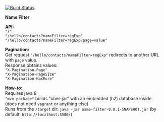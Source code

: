 [![Build Status](https://travis-ci.org/Igor-ua/name-filter.svg?branch=master)](https://travis-ci.org/Igor-ua/name-filter)

**Name Filter**

**API:**</br>
`"/"`</br>
`"/hello/contacts?nameFilter=regExp"`</br>
`"/hello/contacts?nameFilter=regExp?page=value"`</br>

**Pagination:**</br>
Get request `"/hello/contacts?nameFilter=regExp"` redirects to another URL with `page` value.<br>
Response obtains values:<br>
`"X-Pagination-Page"`</br>
`"X-Pagination-PageSize"`</br>
`"X-Pagination-HasMore"`</br>

**How-to:**</br>
Requires java 8<br>
`"mvn package"` builds "uber-jar" with an embedded (h2) database inside (does not need `vagrant` or anything else).<br>
Runs from the `/target` dir: `java -jar name-filter-0.0.1-SNAPSHOT.jar` (by default: `http://localhost:8586/`)